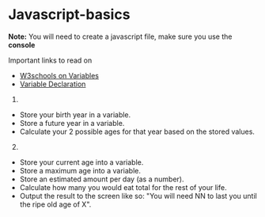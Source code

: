 # Javascript-basics

**Note:** You will need to create a javascript file, make sure you use the **console** 

Important links to read on
- [W3schools on Variables](https://www.w3schools.com/js/js_variables.asp)
- [Variable Declaration](https://developer.mozilla.org/en-US/docs/Web/JavaScript/Guide/Grammar_and_types#Declarations)

1. 
- Store your birth year in a variable.
- Store a future year in a variable.
- Calculate your 2 possible ages for that year based on the stored values.

2. 
- Store your current age into a variable.
- Store a maximum age into a variable.
- Store an estimated amount per day (as a number).
- Calculate how many you would eat total for the rest of your life.
- Output the result to the screen like so: "You will need NN to last you until the ripe old age of X".
